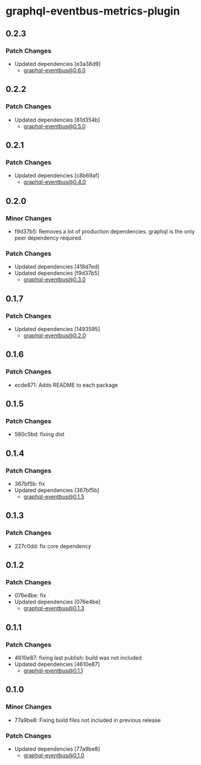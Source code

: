 # graphql-eventbus-metrics-plugin

## 0.2.3

### Patch Changes

- Updated dependencies [e3a38d9]
  - graphql-eventbus@0.6.0

## 0.2.2

### Patch Changes

- Updated dependencies [81d354b]
  - graphql-eventbus@0.5.0

## 0.2.1

### Patch Changes

- Updated dependencies [c8b69af]
  - graphql-eventbus@0.4.0

## 0.2.0

### Minor Changes

- f9d37b5: Removes a lot of production dependencies. graphql is the only peer dependency required.

### Patch Changes

- Updated dependencies [418d7ed]
- Updated dependencies [f9d37b5]
  - graphql-eventbus@0.3.0

## 0.1.7

### Patch Changes

- Updated dependencies [1493595]
  - graphql-eventbus@0.2.0

## 0.1.6

### Patch Changes

- ecde871: Adds README to each package

## 0.1.5

### Patch Changes

- 580c5bd: fixing dist

## 0.1.4

### Patch Changes

- 367bf5b: fix
- Updated dependencies [367bf5b]
  - graphql-eventbus@0.1.5

## 0.1.3

### Patch Changes

- 227c0dd: fix core dependency

## 0.1.2

### Patch Changes

- 076e4be: fix
- Updated dependencies [076e4be]
  - graphql-eventbus@0.1.3

## 0.1.1

### Patch Changes

- 4610e87: fixing last publish: build was not included
- Updated dependencies [4610e87]
  - graphql-eventbus@0.1.1

## 0.1.0

### Minor Changes

- 77a9be8: Fixing build files not included in previous release

### Patch Changes

- Updated dependencies [77a9be8]
  - graphql-eventbus@0.1.0
